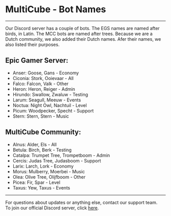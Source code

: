 # MultiCube - Bot Names

----------------------------------------

Our Discord server has a couple of bots. The EGS names are named after birds, in Latin. The MCC bots are named after trees. Because we are a Dutch community, we also added their Dutch names. Afer their names, we also listed their purposes.

## Epic Gamer Server:

- Anser: Goose, Gans - Economy
- Ciconia: Stork, Ooievaar - All
- Falco: Falcon, Valk - Other
- Heron: Heron, Reiger - Admin
- Hirundo: Swallow, Zwaluw - Testing
- Larum: Seagull, Meeuw - Events
- Noctua: Night Owl, Nachtuil - Level
- Picum: Woodpecker, Specht - Support
- Stern: Stern, Stern - Music

## MultiCube Community:

- Alnus: Alder, Els - All
- Betula: Birch, Berk - Testing
- Catalpa: Trumpet Tree, Trompetboom - Admin
- Cercis: Judas Tree, Judasboom - Support
- Larix: Larch, Lork - Economy
- Morus: Mulberry, Moerbei - Music
- Olea: Olive Tree, Olijfboom - Other
- Picea: Fir, Spar - Level
- Taxus: Yew, Taxus - Events

----------------------------------------

For questions about updates or anything else, contact our support team.<br/>
To join our official Discord server, click [here](https://discord.gg/VSE75WkgFM).<br/>
